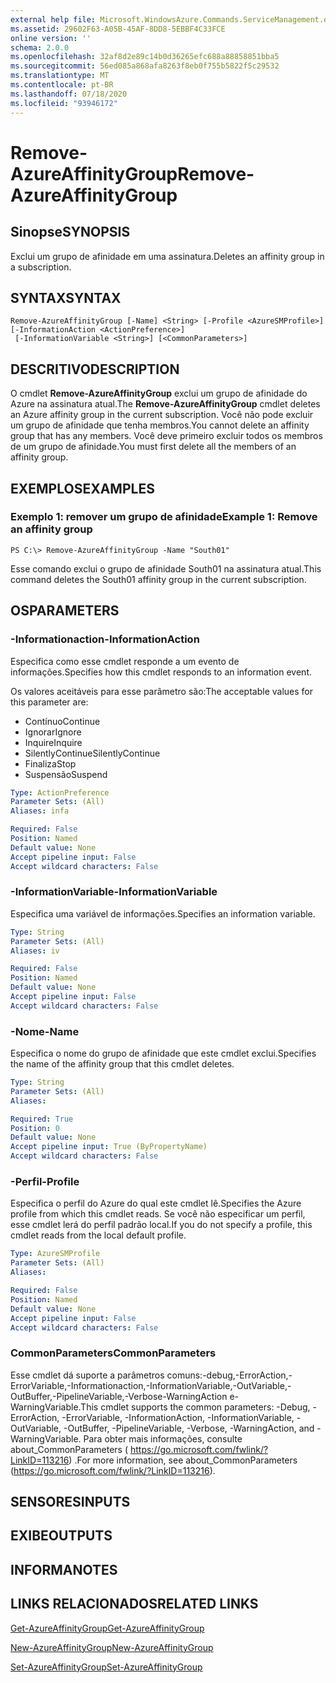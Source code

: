 ```yaml
---
external help file: Microsoft.WindowsAzure.Commands.ServiceManagement.dll-Help.xml
ms.assetid: 29602F63-A05B-45AF-8DD8-5EBBF4C33FCE
online version: ''
schema: 2.0.0
ms.openlocfilehash: 32af8d2e89c14b0d36265efc688a88858851bba5
ms.sourcegitcommit: 56ed085a868afa8263f8eb0f755b5822f5c29532
ms.translationtype: MT
ms.contentlocale: pt-BR
ms.lasthandoff: 07/18/2020
ms.locfileid: "93946172"
---
```

# <span data-ttu-id="afa16-101">Remove-AzureAffinityGroup</span><span class="sxs-lookup"><span data-stu-id="afa16-101">Remove-AzureAffinityGroup</span></span>

## <span data-ttu-id="afa16-102">Sinopse</span><span class="sxs-lookup"><span data-stu-id="afa16-102">SYNOPSIS</span></span>
<span data-ttu-id="afa16-103">Exclui um grupo de afinidade em uma assinatura.</span><span class="sxs-lookup"><span data-stu-id="afa16-103">Deletes an affinity group in a subscription.</span></span>

## <span data-ttu-id="afa16-104">SYNTAX</span><span class="sxs-lookup"><span data-stu-id="afa16-104">SYNTAX</span></span>

```
Remove-AzureAffinityGroup [-Name] <String> [-Profile <AzureSMProfile>] [-InformationAction <ActionPreference>]
 [-InformationVariable <String>] [<CommonParameters>]
```

## <span data-ttu-id="afa16-105">DESCRITIVO</span><span class="sxs-lookup"><span data-stu-id="afa16-105">DESCRIPTION</span></span>
<span data-ttu-id="afa16-106">O cmdlet **Remove-AzureAffinityGroup** exclui um grupo de afinidade do Azure na assinatura atual.</span><span class="sxs-lookup"><span data-stu-id="afa16-106">The **Remove-AzureAffinityGroup** cmdlet deletes an Azure affinity group in the current subscription.</span></span>
<span data-ttu-id="afa16-107">Você não pode excluir um grupo de afinidade que tenha membros.</span><span class="sxs-lookup"><span data-stu-id="afa16-107">You cannot delete an affinity group that has any members.</span></span>
<span data-ttu-id="afa16-108">Você deve primeiro excluir todos os membros de um grupo de afinidade.</span><span class="sxs-lookup"><span data-stu-id="afa16-108">You must first delete all the members of an affinity group.</span></span>

## <span data-ttu-id="afa16-109">EXEMPLOS</span><span class="sxs-lookup"><span data-stu-id="afa16-109">EXAMPLES</span></span>

### <span data-ttu-id="afa16-110">Exemplo 1: remover um grupo de afinidade</span><span class="sxs-lookup"><span data-stu-id="afa16-110">Example 1: Remove an affinity group</span></span>
```
PS C:\> Remove-AzureAffinityGroup -Name "South01"
```

<span data-ttu-id="afa16-111">Esse comando exclui o grupo de afinidade South01 na assinatura atual.</span><span class="sxs-lookup"><span data-stu-id="afa16-111">This command deletes the South01 affinity group in the current subscription.</span></span>

## <span data-ttu-id="afa16-112">OS</span><span class="sxs-lookup"><span data-stu-id="afa16-112">PARAMETERS</span></span>

### <span data-ttu-id="afa16-113">-Informationaction</span><span class="sxs-lookup"><span data-stu-id="afa16-113">-InformationAction</span></span>
<span data-ttu-id="afa16-114">Especifica como esse cmdlet responde a um evento de informações.</span><span class="sxs-lookup"><span data-stu-id="afa16-114">Specifies how this cmdlet responds to an information event.</span></span>

<span data-ttu-id="afa16-115">Os valores aceitáveis para esse parâmetro são:</span><span class="sxs-lookup"><span data-stu-id="afa16-115">The acceptable values for this parameter are:</span></span>

- <span data-ttu-id="afa16-116">Contínuo</span><span class="sxs-lookup"><span data-stu-id="afa16-116">Continue</span></span>
- <span data-ttu-id="afa16-117">Ignorar</span><span class="sxs-lookup"><span data-stu-id="afa16-117">Ignore</span></span>
- <span data-ttu-id="afa16-118">Inquire</span><span class="sxs-lookup"><span data-stu-id="afa16-118">Inquire</span></span>
- <span data-ttu-id="afa16-119">SilentlyContinue</span><span class="sxs-lookup"><span data-stu-id="afa16-119">SilentlyContinue</span></span>
- <span data-ttu-id="afa16-120">Finaliza</span><span class="sxs-lookup"><span data-stu-id="afa16-120">Stop</span></span>
- <span data-ttu-id="afa16-121">Suspensão</span><span class="sxs-lookup"><span data-stu-id="afa16-121">Suspend</span></span>

```yaml
Type: ActionPreference
Parameter Sets: (All)
Aliases: infa

Required: False
Position: Named
Default value: None
Accept pipeline input: False
Accept wildcard characters: False
```

### <span data-ttu-id="afa16-122">-InformationVariable</span><span class="sxs-lookup"><span data-stu-id="afa16-122">-InformationVariable</span></span>
<span data-ttu-id="afa16-123">Especifica uma variável de informações.</span><span class="sxs-lookup"><span data-stu-id="afa16-123">Specifies an information variable.</span></span>

```yaml
Type: String
Parameter Sets: (All)
Aliases: iv

Required: False
Position: Named
Default value: None
Accept pipeline input: False
Accept wildcard characters: False
```

### <span data-ttu-id="afa16-124">-Nome</span><span class="sxs-lookup"><span data-stu-id="afa16-124">-Name</span></span>
<span data-ttu-id="afa16-125">Especifica o nome do grupo de afinidade que este cmdlet exclui.</span><span class="sxs-lookup"><span data-stu-id="afa16-125">Specifies the name of the affinity group that this cmdlet deletes.</span></span>

```yaml
Type: String
Parameter Sets: (All)
Aliases: 

Required: True
Position: 0
Default value: None
Accept pipeline input: True (ByPropertyName)
Accept wildcard characters: False
```

### <span data-ttu-id="afa16-126">-Perfil</span><span class="sxs-lookup"><span data-stu-id="afa16-126">-Profile</span></span>
<span data-ttu-id="afa16-127">Especifica o perfil do Azure do qual este cmdlet lê.</span><span class="sxs-lookup"><span data-stu-id="afa16-127">Specifies the Azure profile from which this cmdlet reads.</span></span>
<span data-ttu-id="afa16-128">Se você não especificar um perfil, esse cmdlet lerá do perfil padrão local.</span><span class="sxs-lookup"><span data-stu-id="afa16-128">If you do not specify a profile, this cmdlet reads from the local default profile.</span></span>

```yaml
Type: AzureSMProfile
Parameter Sets: (All)
Aliases: 

Required: False
Position: Named
Default value: None
Accept pipeline input: False
Accept wildcard characters: False
```

### <span data-ttu-id="afa16-129">CommonParameters</span><span class="sxs-lookup"><span data-stu-id="afa16-129">CommonParameters</span></span>
<span data-ttu-id="afa16-130">Esse cmdlet dá suporte a parâmetros comuns:-debug,-ErrorAction,-ErrorVariable,-Informationaction,-InformationVariable,-OutVariable,-OutBuffer,-PipelineVariable,-Verbose-WarningAction e-WarningVariable.</span><span class="sxs-lookup"><span data-stu-id="afa16-130">This cmdlet supports the common parameters: -Debug, -ErrorAction, -ErrorVariable, -InformationAction, -InformationVariable, -OutVariable, -OutBuffer, -PipelineVariable, -Verbose, -WarningAction, and -WarningVariable.</span></span> <span data-ttu-id="afa16-131">Para obter mais informações, consulte about_CommonParameters ( https://go.microsoft.com/fwlink/?LinkID=113216) .</span><span class="sxs-lookup"><span data-stu-id="afa16-131">For more information, see about_CommonParameters (https://go.microsoft.com/fwlink/?LinkID=113216).</span></span>

## <span data-ttu-id="afa16-132">SENSORES</span><span class="sxs-lookup"><span data-stu-id="afa16-132">INPUTS</span></span>

## <span data-ttu-id="afa16-133">EXIBE</span><span class="sxs-lookup"><span data-stu-id="afa16-133">OUTPUTS</span></span>

## <span data-ttu-id="afa16-134">INFORMA</span><span class="sxs-lookup"><span data-stu-id="afa16-134">NOTES</span></span>

## <span data-ttu-id="afa16-135">LINKS RELACIONADOS</span><span class="sxs-lookup"><span data-stu-id="afa16-135">RELATED LINKS</span></span>

[<span data-ttu-id="afa16-136">Get-AzureAffinityGroup</span><span class="sxs-lookup"><span data-stu-id="afa16-136">Get-AzureAffinityGroup</span></span>](./Get-AzureAffinityGroup.md)

[<span data-ttu-id="afa16-137">New-AzureAffinityGroup</span><span class="sxs-lookup"><span data-stu-id="afa16-137">New-AzureAffinityGroup</span></span>](./New-AzureAffinityGroup.md)

[<span data-ttu-id="afa16-138">Set-AzureAffinityGroup</span><span class="sxs-lookup"><span data-stu-id="afa16-138">Set-AzureAffinityGroup</span></span>](./Set-AzureAffinityGroup.md)


